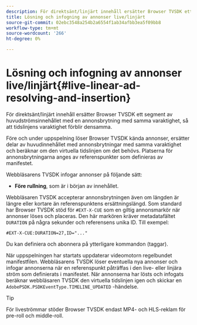 ```yaml
---
description: För direktsänt/linjärt innehåll ersätter Browser TVSDK ett segment av huvudströmsinnehållet med en annonsbrytning med samma varaktighet, så att tidslinjens varaktighet förblir densamma.
title: Lösning och infogning av annonser live/linjärt
source-git-commit: 02ebc3548a254b2a6554f1ab34afbb3ea5f09bb8
workflow-type: tm+mt
source-wordcount: '266'
ht-degree: 0%

---
```


# Lösning och infogning av annonser live/linjärt{#live-linear-ad-resolving-and-insertion}

För direktsänt/linjärt innehåll ersätter Browser TVSDK ett segment av huvudströmsinnehållet med en annonsbrytning med samma varaktighet, så att tidslinjens varaktighet förblir densamma.

Före och under uppspelning löser Browser TVSDK kända annonser, ersätter delar av huvudinnehållet med annonsbrytningar med samma varaktighet och beräknar om den virtuella tidslinjen om det behövs. Platserna för annonsbrytningarna anges av referenspunkter som definieras av manifestet.

Webbläsarens TVSDK infogar annonser på följande sätt:

* **Före rullning**, som är i början av innehållet.

Webbläsaren TVSDK accepterar annonsbrytningen även om längden är längre eller kortare än referenspunktens ersättningslängd. Som standard har Browser TVSDK stöd för `#EXT-X-CUE` som en giltig annonsmarkör när annonser löses och placeras. Den här markören kräver metadatafältet `DURATION` på några sekunder och referensens unika ID. Till exempel:

```
#EXT-X-CUE:DURATION=27,ID="..."
```

Du kan definiera och abonnera på ytterligare kommandon (taggar).

När uppspelningen har startats uppdaterar videomotorn regelbundet manifestfilen. Webbläsarens TVSDK löser eventuella nya annonser och infogar annonserna när en referenspunkt påträffas i den live- eller linjära ström som definierats i manifestet. När annonserna har lösts och infogats beräknar webbläsaren TVSDK den virtuella tidslinjen igen och skickar en `AdobePSDK.PSDKEventType.TIMELINE_UPDATED` -händelse.

>[!TIP]
>
>För liveströmmar stöder Browser TVSDK endast MP4- och HLS-reklam för pre-roll och middle-roll.
